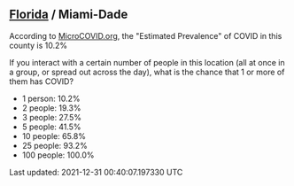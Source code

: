 
## [Florida](/united-states/florida) / Miami-Dade

According to [MicroCOVID.org](http://microcovid.org),
the "Estimated Prevalence" of COVID in this county is 10.2%

If you interact with a certain number of people in this location
(all at once in a group, or spread out across the day), what is the chance that
1 or more of them has COVID?

- 1 person: 10.2%
- 2 people: 19.3%
- 3 people: 27.5%
- 5 people: 41.5%
- 10 people: 65.8%
- 25 people: 93.2%
- 100 people: 100.0%

Last updated: 2021-12-31 00:40:07.197330 UTC
